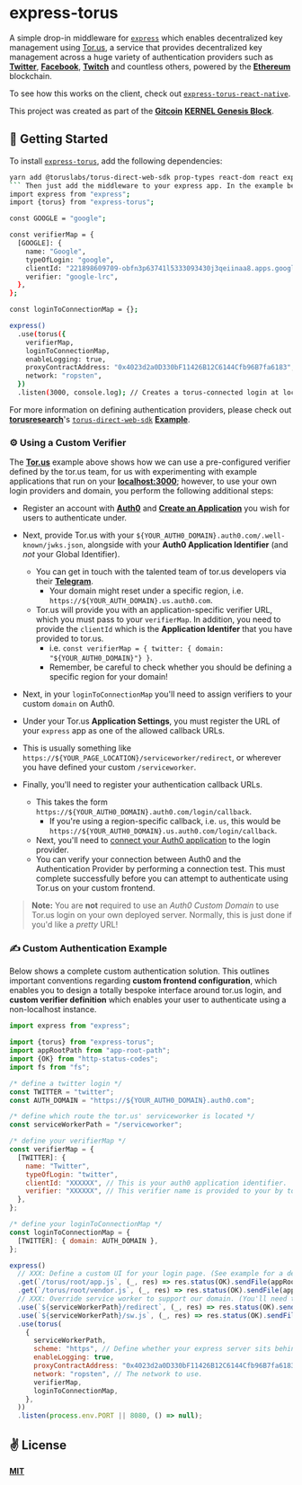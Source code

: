 # express-torus
A simple drop-in middleware for [`express`](https://github.com/expressjs/express) which enables decentralized key management using [Tor.us](https://tor.us/), a service that provides decentralized key management across a huge variety of authentication providers such as [**Twitter**](https://twitter.com/home), [**Facebook**](https://www.facebook.com/), [**Twitch**](http://twitch.com/) and countless others, powered by the [**Ethereum**](https://ethereum.org/en/) blockchain.

To see how this works on the client, check out [`express-torus-react-native`](https://github.com/cawfree/express-torus-react-native).

This project was created as part of the [**Gitcoin**](https://gitcoin.co/) [**KERNEL Genesis Block**](https://gitcoin.co/blog/announcing-kernel/).

## 🚀 Getting Started

To install [`express-torus`](https://github.com/cawfree/express-torus), add the following dependencies:

```bash
yarn add @toruslabs/torus-direct-web-sdk prop-types react-dom react express-torus type-check
``` Then just add the middleware to your express app. In the example below, we use [**Google**](https://google.com) as an authentication provider: ```javascript
import express from "express";
import {torus} from "express-torus";

const GOOGLE = "google";

const verifierMap = {
  [GOOGLE]: {
    name: "Google",
    typeOfLogin: "google",
    clientId: "221898609709-obfn3p63741l5333093430j3qeiinaa8.apps.googleusercontent.com",
    verifier: "google-lrc",
  },
};

const loginToConnectionMap = {};

express()
  .use(torus({
    verifierMap,
    loginToConnectionMap,
    enableLogging: true,
    proxyContractAddress: "0x4023d2a0D330bF11426B12C6144Cfb96B7fa6183",
    network: "ropsten",
  })
  .listen(3000, console.log); // Creates a torus-connected login at localhost:3000/torus/google!
```

For more information on defining authentication providers, please check out [**torusresearch**](https://github.com/torusresearch)'s [`torus-direct-web-sdk`](https://github.com/torusresearch/torus-direct-web-sdk) [**Example**](https://github.com/torusresearch/torus-direct-web-sdk/blob/26ad6a9d3ff10c935a202b93539c94de3978a5b4/examples/vue-app/src/App.vue#L42).

### ⚙️ Using a Custom Verifier

The [**Tor.us**](https://tor.us) example above shows how we can use a pre-configured verifier defined by the tor.us team, for us with experimenting with example applications that run on your [**localhost:3000**](http://localhost:3000); however, to use your own login providers and domain, you perform the following additional steps:

  - Register an account with [**Auth0**](https://auth0.com/) and [**Create an Application**](https://auth0.com/docs/get-started) you wish for users to authenticate under.
  - Next, provide Tor.us with your `${YOUR_AUTH0_DOMAIN}.auth0.com/.well-known/jwks.json`, alongside with your **Auth0 Application Identifier** (and _not_ your Global Identifier).
    - You can get in touch with the talented team of tor.us developers via their [**Telegram**](https://t.me/TorusLabs).
      - Your domain might reset under a specific region, i.e. `https://${YOUR_AUTH_DOMAIN}.us.auth0.com`.
    - Tor.us will provide you with an application-specific verifier URL, which you must pass to your `verifierMap`. In addition, you need to provide the `clientId` which is the **Application Identifer** that you have provided to tor.us.
      - i.e. `const verifierMap = { twitter: { domain: "${YOUR_AUTH0_DOMAIN}"} }`.
      - Remember, be careful to check whether you should be defining a specific region for your domain!
  - Next, in your `loginToConnectionMap` you'll need to assign verifiers to your custom `domain` on Auth0.
    
  - Under your Tor.us **Application Settings**, you must register the URL of your `express` app as one of the allowed callback URLs.
   - This is usually something like `https://${YOUR_PAGE_LOCATION}/serviceworker/redirect`, or wherever you have defined your custom `/serviceworker`.
  - Finally, you'll need to register your authentication callback URLs.
    - This takes the form `https://${YOUR_AUTH0_DOMAIN}.auth0.com/login/callback`.
      - If you're using a region-specific callback, i.e. `us`, this would be `https://${YOUR_AUTH0_DOMAIN}.us.auth0.com/login/callback`.
    - Next, you'll need to [connect your Auth0 application](https://auth0.com/docs/connections) to the login provider.
    - You can verify your connection between Auth0 and the Authentication Provider by performing a connection test. This must complete successfully before you can attempt to authenticate using Tor.us on your custom frontend.

> **Note:** You are **not** required to use an _Auth0 Custom Domain_ to use Tor.us login on your own deployed server. 
> Normally, this is just done if you'd like a _pretty_ URL!

### ✍️ Custom Authentication Example

Below shows a complete custom authentication solution. This outlines important conventions regarding **custom frontend configuration**, which enables you to design a totally bespoke interface around tor.us login, and **custom verifier definition** which enables your user to authenticate using a non-localhost instance.

```javascript
import express from "express";

import {torus} from "express-torus";
import appRootPath from "app-root-path";
import {OK} from "http-status-codes";
import fs from "fs";

/* define a twitter login */
const TWITTER = "twitter";
const AUTH_DOMAIN = "https://${YOUR_AUTH0_DOMAIN}.auth0.com";

/* define which route the tor.us' serviceworker is located */
const serviceWorkerPath = "/serviceworker";

/* define your verifierMap */
const verifierMap = {
  [TWITTER]: {
    name: "Twitter",
    typeOfLogin: "twitter",
    clientId: "XXXXXX", // This is your auth0 application identifier.
    verifier: "XXXXXX", // This verifier name is provided to your by tor.us.
  },
};

/* define your loginToConnectionMap */
const loginToConnectionMap = {
  [TWITTER]: { domain: AUTH_DOMAIN },
};

express()
  // XXX: Define a custom UI for your login page. (See example for a demonstration!)
  .get(`/torus/root/app.js`, (_, res) => res.status(OK).sendFile(appRootPath + '/public/torus-app.js'))
  .get(`/torus/root/vendor.js`, (_, res) => res.status(OK).sendFile(appRootPath + '/public/torus-vendor.js'))
  // XXX: Override service worker to support our domain. (You'll need to clone equivalent files in the project and manually correct the redirect URLs).
  .use(`${serviceWorkerPath}/redirect`, (_, res) => res.status(OK).sendFile(appRootPath + '/public/redirect.html'))
  .use(`${serviceWorkerPath}/sw.js`, (_, res) => res.status(OK).sendFile(appRootPath + '/public/sw.js'))
  .use(torus(
    {
      serviceWorkerPath,
      scheme: "https", // Define whether your express server sits behind https protocol.
      enableLogging: true,
      proxyContractAddress: "0x4023d2a0D330bF11426B12C6144Cfb96B7fa6183", // Details for the test net. (This is the location of tor.us' contract).
      network: "ropsten", // The network to use.
      verifierMap,
      loginToConnectionMap,
    },
  ))
  .listen(process.env.PORT || 8080, () => null);
  ```
    
## ✌️ License
[**MIT**](./LICENSE)
